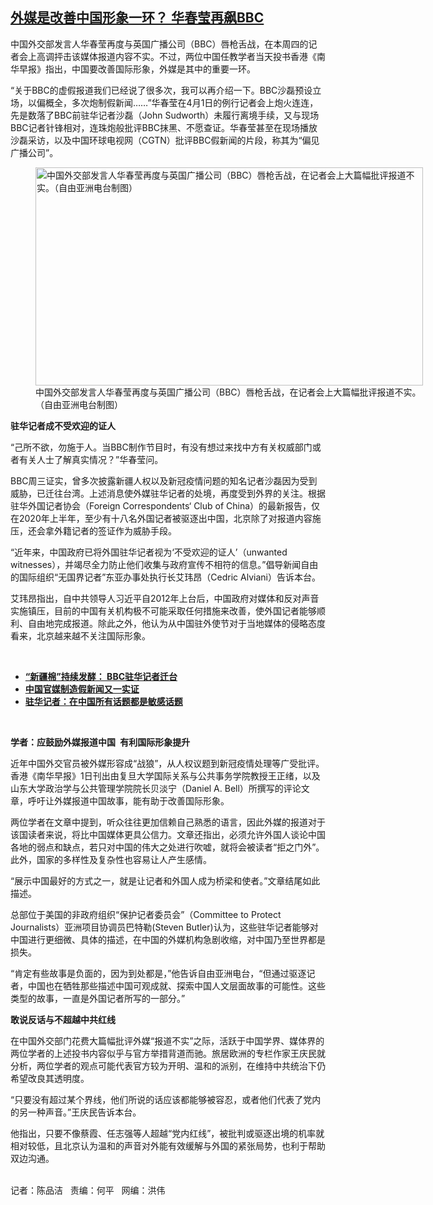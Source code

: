 <!--1617306120000-->
[外媒是改善中国形象一环？ 华春莹再飙BBC](https://www.rfa.org/mandarin/yataibaodao/junshiwaijiao/cm-04012021135631.html)
------

<p></p><p>中国外交部发言人华春莹再度与英国广播公司（<span>BBC</span><span>）唇枪舌战，在本周四的记者会上高调抨击该媒体报道内容不实。不过，两位中国任教学者当天投书香港《南华早报》指出，中国要改善国际形象，外媒是其中的重要一环。</span><span></span></p><p><span>“</span><span>关于</span><span>BBC</span><span>的虚假报道我们已经说了很多次，我可以再介绍一下。</span><span>BBC</span><span>沙磊预设立场，以偏概全，多次炮制假新闻</span><span>……”</span><span>华春莹在</span><span>4</span><span>月</span><span>1</span><span>日的例行记者会上炮火连连，先是数落了</span><span>BBC</span><span>前驻华记者沙磊（</span><span>John Sudworth</span><span>）未履行离境手续，又与现场</span><span>BBC</span><span>记者针锋相对，连珠炮般批评</span><span>BBC</span><span>抹黑、不愿查证。华春莹甚至在现场播放沙磊采访，以及中国环球电视网（</span><span>CGTN</span><span>）批评</span><span>BBC</span><span>假新闻的片段，称其为</span><span>“</span><span>偏见广播公司</span><span>”</span><span>。</span></p><p><span><figure class="image-richtext image-inline captioned" style="width:620px;"><img alt="中国外交部发言人华春莹再度与英国广播公司（BBC）唇枪舌战，在记者会上大篇幅批评报道不实。（自由亚洲电台制图）" height="349" src="https://www.rfa.org/mandarin/yataibaodao/junshiwaijiao/cm-04012021135631.html/cm0401.jpg/@@images/e5b12295-710a-490b-8f8d-495b2ce7707e.jpeg" title="cm0401.jpg" width="620"/><figcaption class="image-caption">中国外交部发言人华春莹再度与英国广播公司（BBC）唇枪舌战，在记者会上大篇幅批评报道不实。（自由亚洲电台制图）</figcaption><small></small></figure></span></p><p><strong><span>驻华记者成不受欢迎的证人</span></strong></p><p><span>“</span><span>己所不欲，勿施于人。当</span><span>BBC</span><span>制作节目时，有没有想过来找中方有关权威部门或者有关人士了解真实情况？</span><span>”</span><span>华春莹问。</span></p><p><span>BBC</span><span>周三证实，曾多次披露新疆人权以及新冠疫情问题的知名记者沙磊因为受到威胁，已迁往台湾。上述消息使外媒驻华记者的处境，再度受到外界的关注。根据驻华外国记者协会（</span><span>Foreign Correspondents‘ Club of China</span><span>）的最新报告，仅在</span><span>2020</span><span>年上半年，至少有十八</span><span>名外国记者被驱逐出中国，北京除了对报道内容施压，还会拿外籍记者的签证作为威胁手段。</span></p><p><span>“</span><span>近年来，中国政府已将外国驻华记者视为</span><span>‘</span><span>不受欢迎的证人</span><span>’</span><span>（</span><span>unwanted witnesses</span><span>），并竭尽全力防止他们收集与政府宣传不相符的信息。</span><span>”</span><span>倡导新闻自由的国际组织“无国界记者”东亚办事处执行长艾玮昂（</span><span>Cedric Alviani</span><span>）告诉本台。</span></p><p><span>艾玮昂指出，自中共领导人习近平自</span><span>2012年上台</span><span>后，中国政府对媒体和反对声音实施镇压，目前的中国有关机构极不可能采取任何措施来改善，使外国记者能够顺利、自由地完成报道。除此之外，他认为从中国驻外使节对于当地媒体的侵略态度看来，北京越来越不关注国际形象。</span></p><p><br/></p><ul><li><strong><a href="https://www.rfa.org/mandarin/yataibaodao/meiti/cm-03312021110247.html">“新疆棉”持续发酵： BBC驻华记者迁台</a></strong></li><li><strong><a href="https://www.rfa.org/mandarin/Xinwen/wul0401d-04012021083854.html">中国官媒制造假新闻又一实证</a></strong></li><li><strong><a href="https://www.rfa.org/mandarin/yataibaodao/meiti/bx-09302020134229.html">驻华记者：在中国所有话题都是敏感话题</a></strong></li></ul><p><br/></p><p><strong><span>学者：应鼓励外媒报道中国</span></strong> <strong><span> </span></strong><strong><span>有利国际形象提升</span></strong></p><p><span>近年中国外交官员被外媒形容成</span><span>“</span><span>战狼</span><span>”</span><span>，从人权议题到新冠疫情处理等广受批评。香港《南华早报》</span><span>1</span><span>日刊出由复旦大学国际关系与公共事务学院教授王正绪，以及山东大学政治学与公共管理学院院长贝淡宁（</span><span>Daniel A. Bell</span><span>）所撰写的评论文章，呼吁让外媒报道中国故事，能有助于改善国际形象。</span></p><p><span>两位学者在文章中提到，听众往往更加信赖自己熟悉的语言，因此外媒的报道对于该国读者来说，将比中国媒体更具公信力。文章还指出，必须允许外国人谈论中国各地的弱点和缺点，若只对中国的伟大之处进行吹嘘，就将会被读者</span><span>“</span><span>拒之门外</span><span>”。</span><span>此外，国家的多样性及复杂性也容易让人产生感情。</span></p><p><span>“</span><span>展示中国最好的方式之一，就是让记者和外国人成为桥梁和使者。</span><span>”</span><span>文章结尾如此描述。</span></p><p><span>总部位于美国的非政府组织“保护记者委员会”（</span><span>Committee to Protect Journalists</span><span>）亚洲项目协调员巴特勒</span><span>(Steven Butler)</span><span>认为，这些驻华记者能够对中国进行更细微、具体的描述，在中国的外媒机构急剧收缩，对中国乃至世界都是损失。</span></p><p><span>“</span><span>肯定有些故事是负面的，因为到处都是，</span><span>”</span><span>他告诉自由亚洲电台，</span><span>“</span><span>但通过驱逐记者，中国也在牺牲那些描述中国可观成就、探索中国人文层面故事的可能性。这些类型的故事，一直是外国记者所写的一部分。</span><span>”</span></p><p><strong><span>敢说反话与不超越中共红线</span></strong></p><p><span>在中国外交部门花费大篇幅批评外媒“报道不实”之际，活跃于中国学界、媒体界的两位学者的上述投书内容似乎与官方举措背道而驰。旅居欧洲的专栏作家王庆民就分析，两位学者的观点可能代表官方较为开明、温和的派别，在维持中共统治下仍希望改良其透明度。</span></p><p><span>“</span><span>只要没有超过某个界线，他们所说的话应该都能够被容忍，或者他们代表了党内的另一种声音。</span><span>”</span><span>王庆民告诉本台。</span></p><p><span>他指出，只要不像蔡霞、任志强等人超越“党内红线”，被批判或驱逐出境的机率就相对较低，且北京认为温和的声音对外能有效缓解与外国的紧张局势，也利于帮助双边沟通。</span></p><p><br/>记者：陈品洁   责编：何平   网编：洪伟</p>

